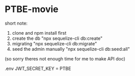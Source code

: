 # PTBE-movie

short note:
1. clone and npm install first
2. create the db "npx sequelize-cli db:create"
3. migrating "npx sequelize-cli db:migrate"
4. seed the admin manually "npx sequelize-cli db:seed:all"

(so sorry theres not enough time for me to make API doc)

.env 
JWT_SECRET_KEY = PTBE
